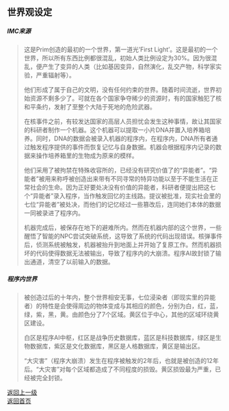 ## 世界观设定  
##### IMC来源
> 这是Prim创造的最初的一个世界，第一道光’First Light’。这是最初的一个世界，所以所有东西比例都很混乱，初始人类比例设定为30%。因为很混乱，便产生了变异的人类（比如基因变异，自然演化，乱交产物，科学家实验，严重辐射等）。 
> 
> 他们形成了属于自己的文明，没有任何约束的世界。随着时间流逝，世界初始资源不剩多少了。可就在各个国家争夺稀少的资源时，有的国家触犯了核和平条约，发射了至整个大陆于死地的危险武器。  
> 
> 在核事件之前，有较发达国家的高层人员担忧会发生这种事情，故让其国家的科研者制作一个机器。这个机器可以提取一小片DNA并置入培养箱培养。同时，DNA的数据会被录入机器的程序内，在程序内，DNA所有者通过触发程序提供的事件而恢复记忆与自身数据。机器会根据程序内记录的数据来操作培养箱里的生物成为原来的模样。
> 
> 他们采用了被拘禁在特殊收容所的，已经没有研究价值了的“异能者”。“异能者”被用来称呼被创造出来带有不同寻常的特异功能以至于不能生活在正常社会的生命。因为正好要处决没有价值的异能者，科研者便提出把这七个“异能者”录入程序，当作触发回忆的主线路。提议被批准，现实社会里的七位“异能者”被处决，而他们的记忆经过一些篡改后，连同她们本体的数据一同被录进了程序内。  
> 
> 机器完成后，被保存在地下的避难所内。然而在机器内部的这个世界，一些醒悟了智能的NPC尝试突破系统，这导致了系统的代码出现错误。核弹事件后，侦测系统被触发，机器被抬升到地面上并开始了复原工作。然而机器损坏的代码使得数据无法被输出，导致了程序内的大崩溃。程序AI故封锁了输出通道，清空了以前输入的数据。  

##### 程序内世界
> 被创造过后的十年内，整个世界相安无事，七位浸染者（即现实里的异能者）的特性是会使得周边的物体变成与其相应的颜色，分别为白，红，蓝，绿，紫，黑，黄。由颜色分了7个区域。黄区位于中心，其他的区域环绕黄区建设。  
> 
> 白区是程序AI中枢，红区是战争历史数据库，蓝区是科技数据库，绿区是生物数据库，紫区是文化数据库，黑区是人格数据库，黄区是输出区。  
> 
> “大灾害”（程序大崩溃）发生在程序被触发的2年后，也就是被创造的12年后。“大灾害”对每个区域都造成了不同程度的损毁。黄区损毁最为严重，已经被完全封锁。
  
  
[返回上一级](https://drrlw.github.io/%E7%8E%A9%E6%B3%95)  
[返回首页](https://drrlw.github.io/index)  
<script src="https://utteranc.es/client.js"
        repo="drrlw/drrlw.github.io"
        issue-term="title"
        theme="github-light"
        crossorigin="anonymous"
        async>
</script>

